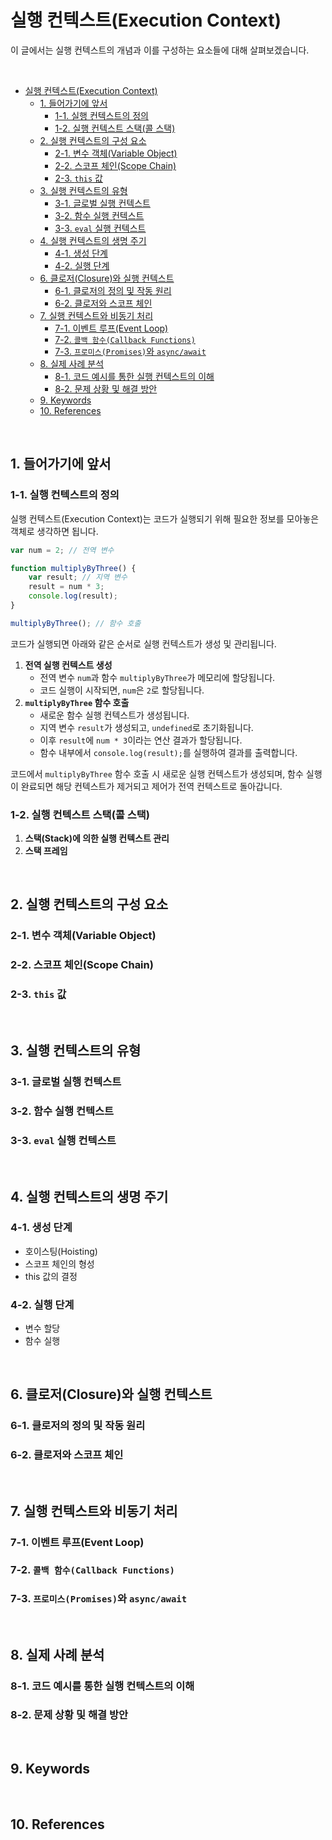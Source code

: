 # 실행 컨텍스트(Execution Context)

이 글에서는 실행 컨텍스트의 개념과 이를 구성하는 요소들에 대해 살펴보겠습니다.

<br>


- [실행 컨텍스트(Execution Context)](#실행-컨텍스트execution-context)
  - [1. 들어가기에 앞서](#1-들어가기에-앞서)
    - [1-1. 실행 컨텍스트의 정의](#1-1-실행-컨텍스트의-정의)
    - [1-2. 실행 컨텍스트 스택(콜 스택)](#1-2-실행-컨텍스트-스택콜-스택)
  - [2. 실행 컨텍스트의 구성 요소](#2-실행-컨텍스트의-구성-요소)
    - [2-1. 변수 객체(Variable Object)](#2-1-변수-객체variable-object)
    - [2-2. 스코프 체인(Scope Chain)](#2-2-스코프-체인scope-chain)
    - [2-3. `this` 값](#2-3-this-값)
  - [3. 실행 컨텍스트의 유형](#3-실행-컨텍스트의-유형)
    - [3-1. 글로벌 실행 컨텍스트](#3-1-글로벌-실행-컨텍스트)
    - [3-2. 함수 실행 컨텍스트](#3-2-함수-실행-컨텍스트)
    - [3-3. `eval` 실행 컨텍스트](#3-3-eval-실행-컨텍스트)
  - [4. 실행 컨텍스트의 생명 주기](#4-실행-컨텍스트의-생명-주기)
    - [4-1. 생성 단계](#4-1-생성-단계)
    - [4-2. 실행 단계](#4-2-실행-단계)
  - [6. 클로저(Closure)와 실행 컨텍스트](#6-클로저closure와-실행-컨텍스트)
    - [6-1. 클로저의 정의 및 작동 원리](#6-1-클로저의-정의-및-작동-원리)
    - [6-2. 클로저와 스코프 체인](#6-2-클로저와-스코프-체인)
  - [7. 실행 컨텍스트와 비동기 처리](#7-실행-컨텍스트와-비동기-처리)
    - [7-1. 이벤트 루프(Event Loop)](#7-1-이벤트-루프event-loop)
    - [7-2. `콜백 함수(Callback Functions)`](#7-2-콜백-함수callback-functions)
    - [7-3. `프로미스(Promises)`와 `async/await`](#7-3-프로미스promises와-asyncawait)
  - [8. 실제 사례 분석](#8-실제-사례-분석)
    - [8-1. 코드 예시를 통한 실행 컨텍스트의 이해](#8-1-코드-예시를-통한-실행-컨텍스트의-이해)
    - [8-2. 문제 상황 및 해결 방안](#8-2-문제-상황-및-해결-방안)
  - [9. Keywords](#9-keywords)
  - [10. References](#10-references)

<br>

## 1. 들어가기에 앞서

### 1-1. 실행 컨텍스트의 정의

실행 컨텍스트(Execution Context)는 코드가 실행되기 위해 필요한 정보를 모아놓은 객체로 생각하면 됩니다.

```js
var num = 2; // 전역 변수

function multiplyByThree() {
    var result; // 지역 변수
    result = num * 3;
    console.log(result);
}

multiplyByThree(); // 함수 호출
```

코드가 실행되면 아래와 같은 순서로 실행 컨텍스트가 생성 및 관리됩니다.

1. **전역 실행 컨텍스트 생성**
    - 전역 변수 `num`과 함수 `multiplyByThree`가 메모리에 할당됩니다.
    - 코드 실행이 시작되면, `num`은 `2`로 할당됩니다.
2. **`multiplyByThree` 함수 호출**
    - 새로운 함수 실행 컨텍스트가 생성됩니다.
    - 지역 변수 `result`가 생성되고, `undefined`로 초기화됩니다.
    - 이후 `result`에 `num * 3`이라는 연산 결과가 할당됩니다.
    - 함수 내부에서 `console.log(result);`를 실행하여 결과를 출력합니다.

코드에서 `multiplyByThree` 함수 호출 시 새로운 실행 컨텍스트가 생성되며, 함수 실행이 완료되면 해당 컨텍스트가 제거되고 제어가 전역 컨텍스트로 돌아갑니다.

### 1-2. 실행 컨텍스트 스택(콜 스택)

1. **스택(Stack)에 의한 실행 컨텍스트 관리**
2. **스택 프레임**

<br>

## 2. 실행 컨텍스트의 구성 요소

### 2-1. 변수 객체(Variable Object)

### 2-2. 스코프 체인(Scope Chain)

### 2-3. `this` 값

<br>

## 3. 실행 컨텍스트의 유형

### 3-1. 글로벌 실행 컨텍스트

### 3-2. 함수 실행 컨텍스트

### 3-3. `eval` 실행 컨텍스트

<br>

## 4. 실행 컨텍스트의 생명 주기

### 4-1. 생성 단계

- 호이스팅(Hoisting)
- 스코프 체인의 형성
- this 값의 결정

### 4-2. 실행 단계

- 변수 할당
- 함수 실행

<br>

## 6. 클로저(Closure)와 실행 컨텍스트

### 6-1. 클로저의 정의 및 작동 원리

### 6-2. 클로저와 스코프 체인


<br>

## 7. 실행 컨텍스트와 비동기 처리


### 7-1. 이벤트 루프(Event Loop)

### 7-2. `콜백 함수(Callback Functions)`

### 7-3. `프로미스(Promises)`와 `async/await`


<br>

## 8. 실제 사례 분석

### 8-1. 코드 예시를 통한 실행 컨텍스트의 이해

### 8-2. 문제 상황 및 해결 방안

<br>

## 9. Keywords

<br>

## 10. References

